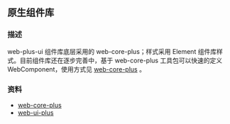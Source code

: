 ## 原生组件库

### 描述

web-plus-ui 组件库底层采用的 web-core-plus；样式采用 Element 组件库样式。目前组件库还在逐步完善中，基于 web-core-plus 工具包可以快速的定义 WebComponent，使用方式见 [web-core-plus](https://www.npmjs.com/package/@canyuegongzi/web-core-plus) 。

### 资料

- [web-core-plus](https://www.npmjs.com/package/@wu-component/web-core-plus)
- [web-ui-plus](https://www.npmjs.com/package/@wu-component/ui-plus)
